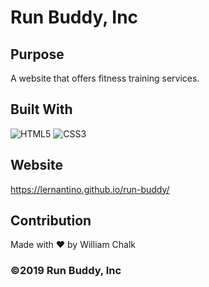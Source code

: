 # Run Buddy, Inc

## Purpose
A website that offers fitness training services. 

## Built With
![HTML5](https://img.shields.io/badge/html5-%23E34F26.svg?style=for-the-badge&logo=html5&logoColor=white)
![CSS3](https://img.shields.io/badge/css3-%231572B6.svg?style=for-the-badge&logo=css3&logoColor=white)


## Website
https://lernantino.github.io/run-buddy/

## Contribution
Made with ❤️ by William Chalk

### ©️2019 Run Buddy, Inc 
